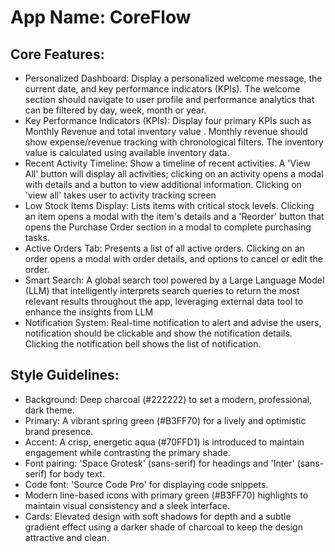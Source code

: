 # **App Name**: CoreFlow

## Core Features:

- Personalized Dashboard: Display a personalized welcome message, the current date, and key performance indicators (KPIs). The welcome section should navigate to user profile and performance analytics that can be filtered by day, week, month or year.
- Key Performance Indicators (KPIs): Display four primary KPIs such as Monthly Revenue and total inventory value . Monthly revenue should show expense/revenue tracking with chronological filters. The inventory value is calculated using available inventory data.
- Recent Activity Timeline: Show a timeline of recent activities. A 'View All' button will display all activities; clicking on an activity opens a modal with details and a button to view additional information. Clicking on 'view all' takes user to activity tracking screen
- Low Stock Items Display: Lists items with critical stock levels. Clicking an item opens a modal with the item's details and a 'Reorder' button that opens the Purchase Order section in a modal to complete purchasing tasks.
- Active Orders Tab: Presents a list of all active orders. Clicking on an order opens a modal with order details, and options to cancel or edit the order.
- Smart Search: A global search tool powered by a Large Language Model (LLM) that intelligently interprets search queries to return the most relevant results throughout the app, leveraging external data tool to enhance the insights from LLM
- Notification System: Real-time notification to alert and advise the users, notification should be clickable and show the notification details. Clicking the notification bell shows the list of notification.

## Style Guidelines:

- Background: Deep charcoal (#222222) to set a modern, professional, dark theme.
- Primary: A vibrant spring green (#B3FF70) for a lively and optimistic brand presence.
- Accent: A crisp, energetic aqua (#70FFD1) is introduced to maintain engagement while contrasting the primary shade.
- Font pairing: 'Space Grotesk' (sans-serif) for headings and 'Inter' (sans-serif) for body text.
- Code font: 'Source Code Pro' for displaying code snippets.
- Modern line-based icons with primary green (#B3FF70) highlights to maintain visual consistency and a sleek interface.
- Cards: Elevated design with soft shadows for depth and a subtle gradient effect using a darker shade of charcoal to keep the design attractive and clean.